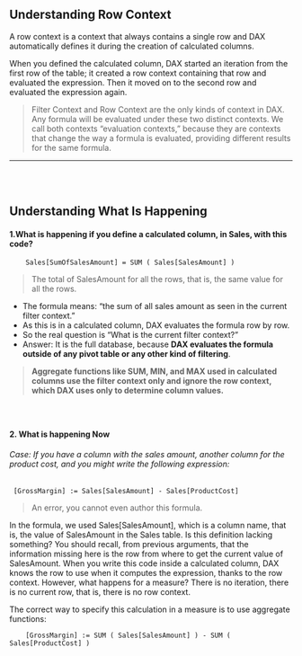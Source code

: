 ## Understanding Row Context

A row context is a context that always contains a single row and DAX automatically defines it during the creation of calculated columns. 

When you defined the calculated column, DAX started an iteration from the first row of the table; it created a row context containing that row and evaluated the expression. Then it moved on to the second row and evaluated the expression again.

> Filter Context and Row Context are the only kinds of context in DAX. Any formula will be evaluated under these two distinct contexts.
> We call both contexts “evaluation contexts,” because they are contexts that change the way a formula is evaluated, providing different results for the same formula.

--- 
<br/>
<br/>

## Understanding What Is Happening

#### 1.What is happening if you define **a calculated column**, in Sales, with this code?
        Sales[SumOfSalesAmount] = SUM ( Sales[SalesAmount] )
> The total of SalesAmount for all the rows, that is, the same value for all the rows.

-   The formula means: “the sum of all sales amount as seen in the current filter context.”
-   As this is in a calculated column, DAX evaluates the formula row by row.
-   So the real question is “What is the current filter context?” 
-   Answer: It is the full database, because **DAX evaluates the formula outside of any pivot table or any other kind of filtering**. <br/>

> **Aggregate functions like SUM, MIN, and MAX used in calculated columns use the filter context only and ignore the row context, which DAX uses only to determine column values.** 
<br/>

## 
#### 2. What is happening Now
###### Case: If you  have a column with the sales amount, another column for the product cost, and you might write the following expression:
     [GrossMargin] := Sales[SalesAmount] - Sales[ProductCost]
> An error, you cannot even author this formula.

In the formula, we used Sales[SalesAmount], which is a column name, that is, the value of SalesAmount in the Sales table. Is this definition lacking something? You should recall, from previous arguments, that the information missing here is the row from where to get the current value of SalesAmount. When you write this code inside a calculated column, DAX knows the row to use when it computes the expression, thanks to the row context. However, what happens for a measure? There is no iteration, there is no current row, that is, there is no row context.

The correct way to specify this calculation in a measure is to use aggregate functions:

        [GrossMargin] := SUM ( Sales[SalesAmount] ) - SUM ( Sales[ProductCost] )
        

